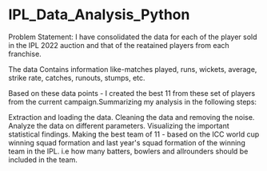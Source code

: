 # IPL_Data_Analysis_Python
Problem Statement: I have consolidated the data for each of the player sold in the IPL 2022 auction and that of the reatained players from each franchise.

The data Contains information like-matches played, runs, wickets, average, strike rate, catches, runouts, stumps, etc.

Based on these data points - I created the best 11 from these set of players from the current campaign.Summarizing my analysis in the following steps:

Extraction and loading the data.
Cleaning the data and removing the noise.
Analyze the data on different parameters.
Visualizing the important statistical findings.
Making the best team of 11 - based on the ICC world cup winning squad formation and last year's squad formation of the winning team in the IPL. i.e how many batters, bowlers and allrounders should be included in the team.
